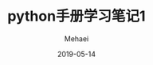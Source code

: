 ---
layout:     post
title:      python手册学习笔记1
subtitle:   
date:       2019-05-14
author:     Mehaei
header-img: img/post-bg-mma-1.jpg
catalog: true
tags:
    - python
---
